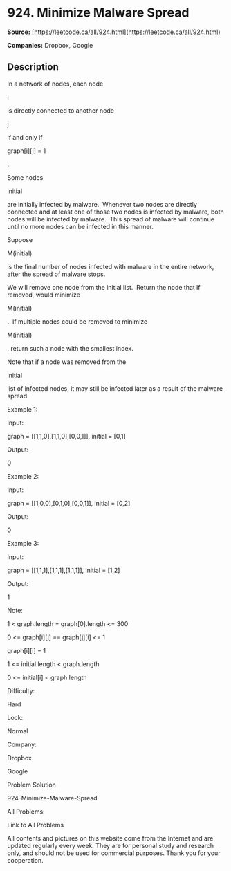 # 924. Minimize Malware Spread

**Source:** [https://leetcode.ca/all/924.html](https://leetcode.ca/all/924.html)

**Companies:** Dropbox, Google

## Description

In a network of nodes, each node

i

is directly connected to another node

j

if and only if

graph[i][j] = 1

.

Some nodes

initial

are initially infected by malware.  Whenever two nodes
        are directly connected and at least one of those two nodes is infected by malware, both
        nodes will be infected by malware.  This spread of malware will continue until no more
        nodes can be infected in this manner.

Suppose

M(initial)

is the final number of nodes infected with malware in
        the entire network, after the spread of malware stops.

We will remove one node from the initial list.  Return the node that if removed,
        would minimize

M(initial)

.  If multiple nodes could be removed to
        minimize

M(initial)

, return such a node with the smallest index.

Note that if a node was removed from the

initial

list of infected nodes, it
        may still be infected later as a result of the malware spread.

Example 1:

Input:

graph = [[1,1,0],[1,1,0],[0,0,1]], initial = [0,1]

Output:

0

Example 2:

Input:

graph = [[1,0,0],[0,1,0],[0,0,1]], initial = [0,2]

Output:

0

Example 3:

Input:

graph = [[1,1,1],[1,1,1],[1,1,1]], initial = [1,2]

Output:

1

Note:

1 < graph.length = graph[0].length <= 300

0 <= graph[i][j] == graph[j][i] <= 1

graph[i][i] = 1

1 <= initial.length < graph.length

0 <= initial[i] < graph.length

Difficulty:

Hard

Lock:

Normal

Company:

Dropbox

Google

Problem Solution

924-Minimize-Malware-Spread

All Problems:

Link to All Problems

All contents and pictures on this website come from the Internet and are updated regularly every week. They are for personal study and research only, and should not be used for commercial purposes. Thank you for your cooperation.

